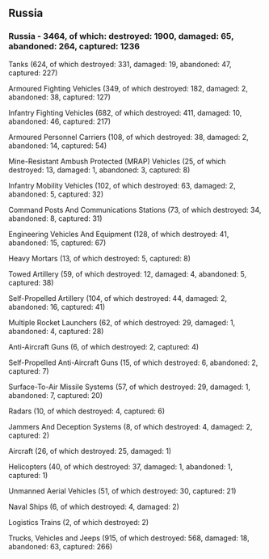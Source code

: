 
 
 ## Russia
 
 ### Russia - 3464, of which: destroyed: 1900, damaged: 65, abandoned: 264, captured: 1236

 

 

 Tanks (624, of which destroyed: 331, damaged: 19, abandoned: 47, captured: 227)

 Armoured Fighting Vehicles (349, of which destroyed: 182, damaged: 2, abandoned: 38, captured: 127)

 Infantry Fighting Vehicles (682, of which destroyed: 411, damaged: 10, abandoned: 46, captured: 217)

 Armoured Personnel Carriers (108, of which destroyed: 38, damaged: 2, abandoned: 14, captured: 54)

 Mine-Resistant Ambush Protected (MRAP) Vehicles (25, of which destroyed: 13, damaged: 1, abandoned: 3, captured: 8)

 Infantry Mobility Vehicles (102, of which destroyed: 63, damaged: 2, abandoned: 5, captured: 32)

 Command Posts And Communications Stations (73, of which destroyed: 34, abandoned: 8, captured: 31)

 Engineering Vehicles And Equipment (128, of which destroyed: 41, abandoned: 15, captured: 67)

 Heavy Mortars (13, of which destroyed: 5, captured: 8)

 Towed Artillery (59, of which destroyed: 12, damaged: 4, abandoned: 5, captured: 38)

 Self-Propelled Artillery (104, of which destroyed: 44, damaged: 2, abandoned: 16, captured: 41)

 Multiple Rocket Launchers (62, of which destroyed: 29, damaged: 1, abandoned: 4, captured: 28)

 Anti-Aircraft Guns (6, of which destroyed: 2, captured: 4)

 Self-Propelled Anti-Aircraft Guns (15, of which destroyed: 6, abandoned: 2, captured: 7)

 Surface-To-Air Missile Systems (57, of which destroyed: 29, damaged: 1, abandoned: 7, captured: 20)

 Radars (10, of which destroyed: 4, captured: 6)

 Jammers And Deception Systems (8, of which destroyed: 4, damaged: 2, captured: 2)

 Aircraft (26, of which destroyed: 25, damaged: 1)

 Helicopters (40, of which destroyed: 37, damaged: 1, abandoned: 1, captured: 1)

 Unmanned Aerial Vehicles (51, of which destroyed: 30, captured: 21)

 Naval Ships (6, of which destroyed: 4, damaged: 2)

 Logistics Trains (2, of which destroyed: 2)

 Trucks, Vehicles and Jeeps (915, of which destroyed: 568, damaged: 18, abandoned: 63, captured: 266)


